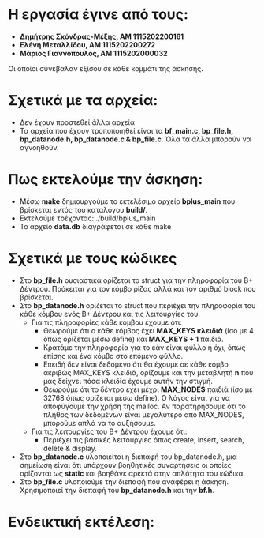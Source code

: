 # Η εργασία έγινε από τους:
- **Δημήτρης Σκόνδρας-Μέξης, AM 1115202200161**
- **Ελένη Μεταλλίδου, AM 1115202200272**
- **Μάριος Γιαννόπουλος, AM 1115202000032**

Οι οποίοι συνέβαλαν εξίσου σε κάθε κομμάτι της άσκησης.

# Σχετικά με τα αρχεία:
- Δεν έχουν προστεθεί άλλα αρχεία
- Τα αρχεία που έχουν τροποποιηθεί είναι τα **bf_main.c, bp_file.h, bp_datanode.h, bp_datanode.c & bp_file.c**. Όλα τα άλλα μπορούν να αγνοηθούν.

# Πως εκτελούμε την άσκηση:
- Μέσω **make** δημιουργούμε το εκτελέσιμο αρχείο **bplus_main** που βρίσκεται εντός του καταλόγου **build/**.
- Εκτελούμε τρέχοντας: ./build/bplus_main
- Το αρχείο **data.db** διαγράφεται σε κάθε make

# Σχετικά με τους κώδικες
- Στο **bp_file.h** ουσιαστικά ορίζεται το struct για την πληροφορία του Β+ Δέντρου. Πρόκειται για τον κόμβο ρίζας αλλά και 
τον αριθμό block που βρίσκεται.
- Στο **bp_datanode.h** ορίζεται το struct που περιέχει την πληροφορία του κάθε κόμβου ενός Β+ Δέντρου και τις λειτουργίες του. 
  - Για τις πληροφορίες κάθε κόμβου έχουμε ότι:
    - Θεωρούμε ότι ο κάθε κόμβος έχει **MAX_KEYS κλειδιά** (ίσο με 4 όπως ορίζεται μέσω define) και **MAX_KEYS + 1** παιδιά. 
    - Κρατάμε την πληροφορία για το εάν είναι φύλλο ή όχι, όπως επίσης και ένα κόμβο στο επόμενο φύλλο. 
    - Επειδή δεν είναι δεδομένο ότι θα έχουμε σε κάθε κόμβο ακριβώς MAX_KEYS κλειδιά, ορίζουμε και την μεταβλητή **n** που μας δείχνει πόσα κλειδία έχουμε αυτήν την στιγμή.
    - Θεωρούμε ότι το δέντρο έχει μέχρι **MAX_NODES** παιδιά (ίσο με 32768 όπως ορίζεται μέσω define). Ο λόγος είναι για να αποφύγουμε την χρήση της malloc. Αν παρατηρήσουμε ότι το πλήθος των δεδομένων είναι μεγαλύτερο από MAX_NODES, μπορούμε απλά να το αυξήσουμε.
  - Για τις λειτουργίες του Β+ Δέντρου έχουμε ότι:
    - Περιέχει τις βασικές λειτουργίες όπως create, insert, search, delete & display.
- Στο **bp_datanode.c** υλοποιείται η διεπαφή του bp_datanode.h, μια σημείωση είναι ότι υπάρχουν βοηθητικές συναρτήσεις οι οποίες ορίζονται ως **static** και βοηθάνε αρκετά στην απλότητα του κώδικα.
- Στο **bp_file.c** υλοποιούμε την διεπαφή που αναφέρει η άσκηση. Χρησιμοποιεί την διεπαφή του **bp_datanode.h** και την **bf.h**.

# Ενδεικτική εκτέλεση: